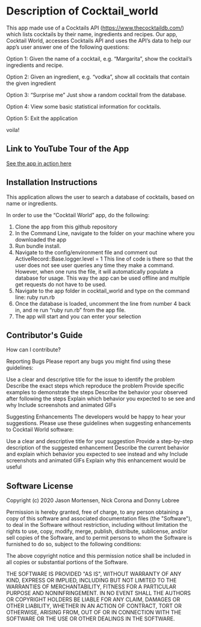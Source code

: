 # Description of Cocktail_world
This app made use of a Cocktails API (https://www.thecocktaildb.com/) which lists cocktails by their name, ingredients and recipes.   Our app, Cocktail World, accesses Cocktails API and uses the API’s data to help our app’s user answer one of the following questions:

Option 1:  Given the name of a cocktail, e.g. “Margarita”, show the cocktail’s ingredients and recipe.

Option 2: Given an ingredient, e.g. “vodka”, show all cocktails that contain the given ingredient

Option 3:  “Surprise me”  Just show a random cocktail from the database.

Option 4:  View some basic statistical information for cocktails.

Option 5: Exit the application

voila!



## Link to YouTube Tour of the App

[See the app in action here](https://youtu.be/ahhTE4a_xvg)


## Installation Instructions

This application allows the user to search a database of cocktails, based on name or ingredients. 

In order to use the “Cocktail World” app, do the following:

1. Clone the app from this github repository
2. In the Command Line, navigate to the folder on your machine where you downloaded the app
3. Run bundle install.
4. Navigate to the config/environment file and comment out ActiveRecord::Base.logger.level = 1
   This line of code is there so that the user does not see user queries any time they make a command. However, when one runs the file, it will automatically populate a database for usage. This way the app can be used offline and multiple get requests do not have to be used. 
5. Navigate to the app folder in cocktail_world and type on the command line: ruby run.rb
6. Once the database is loaded, uncomment the line from number 4 back in, and re run “ruby run.rb” from the app file. 
7. The app will start and you can enter your selection


## Contributor's Guide

How can I contribute?

Reporting Bugs
Please report any bugs you might find using these guidelines:

Use a clear and descriptive title for the issue to identify the problem
Describe the exact steps which reproduce the problem
Provide specific examples to demonstrate the steps
Describe the behavior your observed after following the steps
Explain which behavior you expected to se see and why
Include screenshots and animated GIFs



Suggesting Enhancements
The developers would be happy to hear your suggestions.
Please use these guidelines when suggesting enhancements to Cocktail World software:

Use a clear and descriptive title for your suggestion
Provide a step-by-step description of the suggested enhancement
Describe the current behavior and explain which behavior you expected to see instead and why
Include screenshots and animated GIFs
Explain why this enhancement would be useful


## Software License

Copyright (c) 2020 Jason Mortensen, Nick Corona and Donny Lobree

Permission is hereby granted, free of charge, to any person obtaining a copy
of this software and associated documentation files (the "Software"), to deal
in the Software without restriction, including without limitation the rights
to use, copy, modify, merge, publish, distribute, sublicense, and/or sell
copies of the Software, and to permit persons to whom the Software is
furnished to do so, subject to the following conditions:

The above copyright notice and this permission notice shall be included in all
copies or substantial portions of the Software.

THE SOFTWARE IS PROVIDED "AS IS", WITHOUT WARRANTY OF ANY KIND, EXPRESS OR
IMPLIED, INCLUDING BUT NOT LIMITED TO THE WARRANTIES OF MERCHANTABILITY,
FITNESS FOR A PARTICULAR PURPOSE AND NONINFRINGEMENT. IN NO EVENT SHALL THE
AUTHORS OR COPYRIGHT HOLDERS BE LIABLE FOR ANY CLAIM, DAMAGES OR OTHER
LIABILITY, WHETHER IN AN ACTION OF CONTRACT, TORT OR OTHERWISE, ARISING FROM,
OUT OF OR IN CONNECTION WITH THE SOFTWARE OR THE USE OR OTHER DEALINGS IN THE
SOFTWARE.


